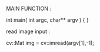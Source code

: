MAIN FUNCTION : 

int main( int argc, char** argv ) {
}

read image input :

cv::Mat img = cv::imread(argv[1],-1);